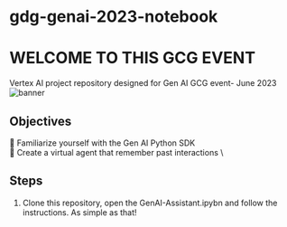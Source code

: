 # gdg-genai-2023-notebook

# WELCOME TO THIS GCG EVENT
Vertex AI project repository designed for Gen AI GCG event- June 2023
![banner](https://github.com/devoteamgcloud/gdg-genai-2023-notebook/blob/main/pics/banner.png)

## Objectives
:dart: Familiarize yourself with the Gen AI Python SDK \
:dart: Create a virtual agent that remember past interactions \

## Steps
1. Clone this repository, open the GenAI-Assistant.ipybn and follow the instructions.
As simple as that!

